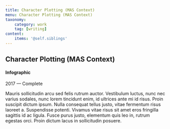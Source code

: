 ```yaml
---
title: Character Plotting (MAS Context)
menu: Character Plotting (MAS Context)
taxonomy:
    category: work
    tag: [writing]
content:
	items: '@self.siblings'
---
```


## Character Plotting (MAS Context)
#### Infographic


<span class="textcolor">2017 — Complete</span>


Mauris sollicitudin arcu sed felis rutrum auctor. Vestibulum luctus, nunc nec varius sodales, nunc lorem tincidunt enim, id ultrices ante mi id risus. Proin suscipit dictum ipsum. Nulla consequat tellus justo, vitae fermentum risus laoreet a. Suspendisse potenti. Vivamus vitae risus sit amet eros fringilla sagittis id ac ligula. Fusce purus justo, elementum quis leo in, rutrum egestas orci. Proin dictum lacus in sollicitudin posuere.
